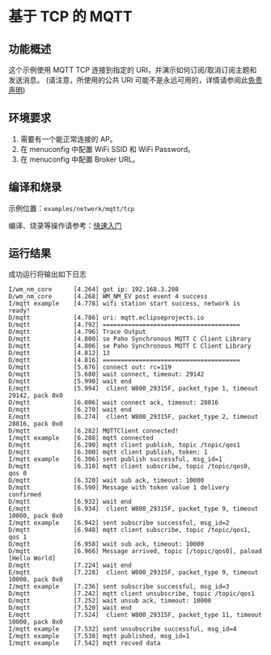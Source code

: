 # 基于 TCP 的 MQTT

## 功能概述
这个示例使用 MQTT TCP 连接到指定的 URI，并演示如何订阅/取消订阅主题和发送消息。
(请注意，所使用的公共 URI 可能不是永远可用的，详情请参阅此[免责声明](https://iot.eclipse.org/getting-started/#sandboxes))

## 环境要求

1. 需要有一个能正常连接的 AP。
2. 在 menuconfig 中配置 WiFi SSID 和 WiFi Password。
3. 在 menuconfig 中配置 Broker URL。

## 编译和烧录

示例位置：`examples/network/mqtt/tcp`

编译、烧录等操作请参考：[快速入门](https://doc.winnermicro.net/w800/zh_CN/2.2-beta.2/get_started/index.html)

## 运行结果

成功运行将输出如下日志

```
I/wm_nm_core      [4.264] got ip: 192.168.3.208
D/wm_nm_core      [4.268] WM_NM_EV post event 4 success
I/mqtt example    [4.778] wifi station start success, network is ready!
D/mqtt            [4.786] uri: mqtt.eclipseprojects.io
D/mqtt            [4.792] ======================================
D/mqtt            [4.796] Trace Output
D/mqtt            [4.800] se Paho Synchronous MQTT C Client Library
D/mqtt            [4.806] se Paho Synchronous MQTT C Client Library
D/mqtt            [4.812] 13
D/mqtt            [4.816] ======================================
D/mqtt            [5.676] connect out: rc=119
D/mqtt            [5.680] wait connect, timeout: 29142
D/mqtt            [5.990] wait end
E/mqtt            [5.994]  client W800_29315F, packet_type 1, timeout 29142, pack 0x0
D/mqtt            [6.006] wait connect ack, timeout: 28816
D/mqtt            [6.270] wait end
E/mqtt            [6.274]  client W800_29315F, packet_type 2, timeout 28816, pack 0x0
D/mqtt            [6.282] MQTTClient connected!
I/mqtt example    [6.288] mqtt connected
D/mqtt            [6.290] mqtt client publish, topic /topic/qos1
D/mqtt            [6.300] mqtt client publish, token: 1
I/mqtt example    [6.306] sent publish successful, msg_id=1
D/mqtt            [6.310] mqtt client subscribe, topic /topic/qos0, qos 0
D/mqtt            [6.320] wait sub ack, timeout: 10000
D/mqtt            [6.590] Message with token value 1 delivery confirmed
D/mqtt            [6.932] wait end
E/mqtt            [6.934]  client W800_29315F, packet_type 9, timeout 10000, pack 0x0
I/mqtt example    [6.942] sent subscribe successful, msg_id=2
D/mqtt            [6.948] mqtt client subscribe, topic /topic/qos1, qos 1
D/mqtt            [6.958] wait sub ack, timeout: 10000
D/mqtt            [6.966] Message arrived, topic [/topic/qos0], paload [Hello World]
D/mqtt            [7.224] wait end
E/mqtt            [7.228]  client W800_29315F, packet_type 9, timeout 10000, pack 0x0
I/mqtt example    [7.236] sent subscribe successful, msg_id=3
D/mqtt            [7.242] mqtt client unsubscribe, topic /topic/qos1
D/mqtt            [7.252] wait unsub ack, timeout: 10000
D/mqtt            [7.520] wait end
E/mqtt            [7.524]  client W800_29315F, packet_type 11, timeout 10000, pack 0x0
I/mqtt example    [7.532] sent unsubscribe successful, msg_id=4
I/mqtt example    [7.538] mqtt published, msg_id=1
I/mqtt example    [7.542] mqtt recved data
```